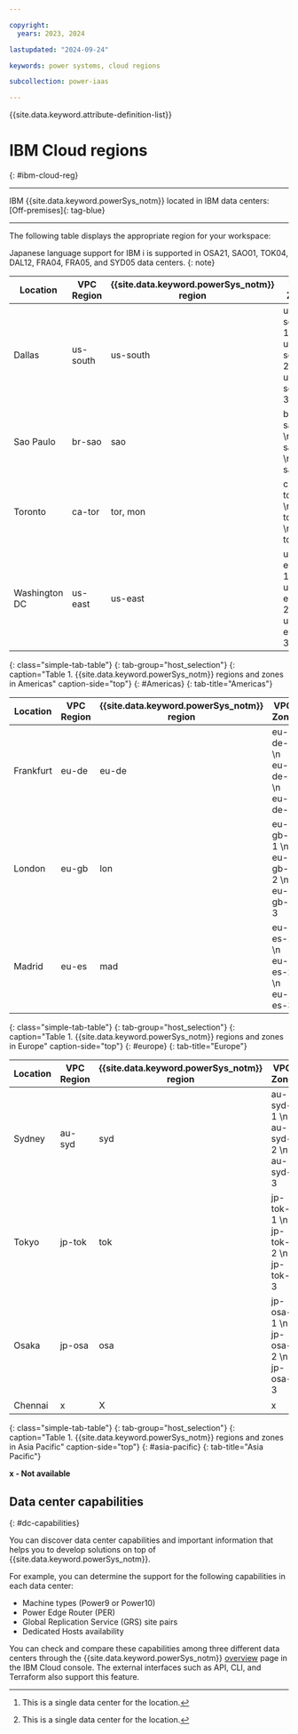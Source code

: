 ```yaml
---

copyright:
  years: 2023, 2024

lastupdated: "2024-09-24"

keywords: power systems, cloud regions

subcollection: power-iaas

---
```


{{site.data.keyword.attribute-definition-list}}

# IBM Cloud regions
{: #ibm-cloud-reg}

---

IBM {{site.data.keyword.powerSys_notm}} located in IBM data centers: [Off-premises]{: tag-blue}

---

The following table displays the appropriate region for your workspace:

Japanese language support for IBM i is supported in OSA21, SAO01, TOK04, DAL12, FRA04, FRA05, and SYD05 data centers.
{: note}


|  Location  |  VPC Region   | {{site.data.keyword.powerSys_notm}} region | VPC Zone | {{site.data.keyword.powerSys_notm}} zone | Classic infrastructure|
|------------|---------------|--------------------------------------------|----------|------------------------------------------|-----------------------|
|  Dallas    | us-south      |      us-south                              |us-south-1 \n us-south-2 \n us-south-3|dal10 \n dal12 \n us-south|dal10 \n dal12 \n dal13|
|  Sao Paulo | br-sao        |       sao                                  |br-sao-1 \n br-sao-2 \n br-sao-3| sao01 \n sao04 \n x|sao01 \n sao04 \n x|
|  Toronto   | ca-tor        |      tor, mon                              |ca-tor-1 \n ca-tor-2 \n ca-tor-3|tor01 [^3]\n mon01 \n x|tor01 \n mon01 \n x|
| Washington DC | us-east    |      us-east                               |us-east-1 \n us-east-2 \n us-east-3|us-east \n wdc06 \n wdc07|wdc04 \n wdc06 \n wdc07|
{: class="simple-tab-table"}
{: tab-group="host_selection"}
{: caption="Table 1. {{site.data.keyword.powerSys_notm}} regions and zones in Americas" caption-side="top"}
{: #Americas}
{: tab-title="Americas"}

[^3]: This is a single data center for the location.

|  Location  |  VPC Region   | {{site.data.keyword.powerSys_notm}} region | VPC Zone | {{site.data.keyword.powerSys_notm}} zone | Classic infrastructure|
|------------|---------------|--------------------------------------------|----------|------------------------------------------|-----------------------|
| Frankfurt  | eu-de         |  eu-de                                     |eu-de-1 \n eu-de-2 \n eu-de-3|x \n eu-de-1 \n eu-de-2|x \n fra04 \n fra05|
| London     | eu-gb         |  lon                                       |eu-gb-1 \n eu-gb-2 \n eu-gb-3|lon04 \n x \n lon06|lon04 \n x \n lon06|
| Madrid     | eu-es         |  mad                                       |eu-es-1 \n eu-es-2 \n eu-es-3|mad02 \n mad04 \n x|mad02 \n mad04 \n x|
{: class="simple-tab-table"}
{: tab-group="host_selection"}
{: caption="Table 1. {{site.data.keyword.powerSys_notm}} regions and zones in Europe" caption-side="top"}
{: #europe}
{: tab-title="Europe"}

|  Location  |  VPC Region   | {{site.data.keyword.powerSys_notm}} region | VPC Zone | {{site.data.keyword.powerSys_notm}} zone | Classic infrastructure|
|------------|---------------|--------------------------------------------|----------|------------------------------------------|-----------------------|
| Sydney	 | au-syd	     |  syd                                       |au-syd-1 \n au-syd-2 \n au-syd-3|x \n syd04 \n syd05|x \n syd04 \n syd05|
| Tokyo	     | jp-tok        |	tok                                       |jp-tok-1 \n jp-tok-2 \n jp-tok-3|x \n tok04 \n x|x \n tok04 \n x|
| Osaka	     | jp-osa	     |  osa                                       |jp-osa-1 \n jp-osa-2 \n jp-osa-3|osa21 \n x \n x|osa21 \n x \n x|
| Chennai    |  x            |   X                                        |   x      |   che01 [^4]                             | che01                 |
{: class="simple-tab-table"}
{: tab-group="host_selection"}
{: caption="Table 1. {{site.data.keyword.powerSys_notm}} regions and zones in Asia Pacific" caption-side="top"}
{: #asia-pacific}
{: tab-title="Asia Pacific"}

**x - Not available**

[^4]: This is a single data center for the location.


## Data center capabilities
{: #dc-capabilities}

You can discover data center capabilities and important information that helps you to develop solutions on top of {{site.data.keyword.powerSys_notm}}.

For example, you can determine the support for the following capabilities in each data center:
- Machine types (Power9 or Power10)
- Power Edge Router (PER)
- Global Replication Service (GRS) site pairs
- Dedicated Hosts availability

You can check and compare these capabilities among three different data centers through the {{site.data.keyword.powerSys_notm}} [overview](https://cloud.ibm.com/power/overview) page in the IBM Cloud console. The external interfaces such as API, CLI, and Terraform also support this feature.
